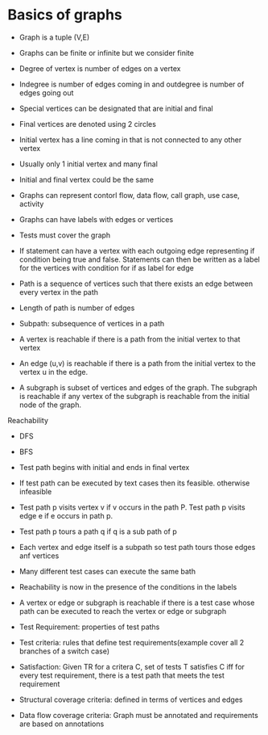 # Basics of graphs  
* Graph is a tuple (V,E)  
* Graphs can be finite or infinite but we consider finite  
* Degree of vertex is number of edges on a vertex  
* Indegree is number of edges coming in and outdegree is number of edges going out  
* Special vertices can be designated that are initial and final  
* Final vertices are denoted using 2 circles  
* Initial vertex has a line coming in that is not connected to any other vertex  
* Usually only 1 initial vertex and many final  
* Initial and final vertex could be the same  
* Graphs can represent contorl flow, data flow, call graph, use case, activity  
* Graphs can have labels with edges or vertices  
* Tests must cover the graph  
  
* If statement can have a vertex with each outgoing edge representing if condition being true and false. Statements can then be written as a label for the vertices with condition for if as label for edge  
  
* Path is a sequence of vertices such that there exists an edge between every vertex in the path  
* Length of path is number of edges  
* Subpath: subsequence of vertices in a path  
* A vertex is reachable if there is a path from the initial vertex to that vertex  
* An edge (u,v) is reachable if there is a path from the initial vertex to the vertex u in the edge.  
* A subgraph is subset of vertices and edges of the graph. The subgraph is reachable if any vertex of the subgraph is reachable from the initial node of the graph.  
  
Reachability  
* DFS  
* BFS  
  
* Test path begins with initial and ends in final vertex  
* If test path can be executed by text cases then its feasible. otherwise infeasible  
  
* Test path p visits vertex v if v occurs in the path P. Test path p visits edge e if e occurs in path p.  
* Test path p tours a path q if q is a sub path of p  
* Each vertex and edge itself is a subpath so test path tours those edges anf vertices  
* Many different test cases can execute the same bath  
* Reachability is now in the presence of the conditions in the labels  
* A vertex or edge or subgraph is reachable if there is a test case whose path can be executed to reach the vertex or edge or subgraph  
  
* Test Requirement: properties of test paths  
* Test criteria: rules that define test requirements(example cover all 2 branches of a switch case)  
* Satisfaction: Given TR for a critera C, set of tests T satisfies C iff for every test requirement, there is a test path that meets the test requirement  
  
* Structural coverage criteria: defined in terms of vertices and edges  
* Data flow coverage criteria: Graph must be annotated and requirements are based on annotations
  
  
  
  
